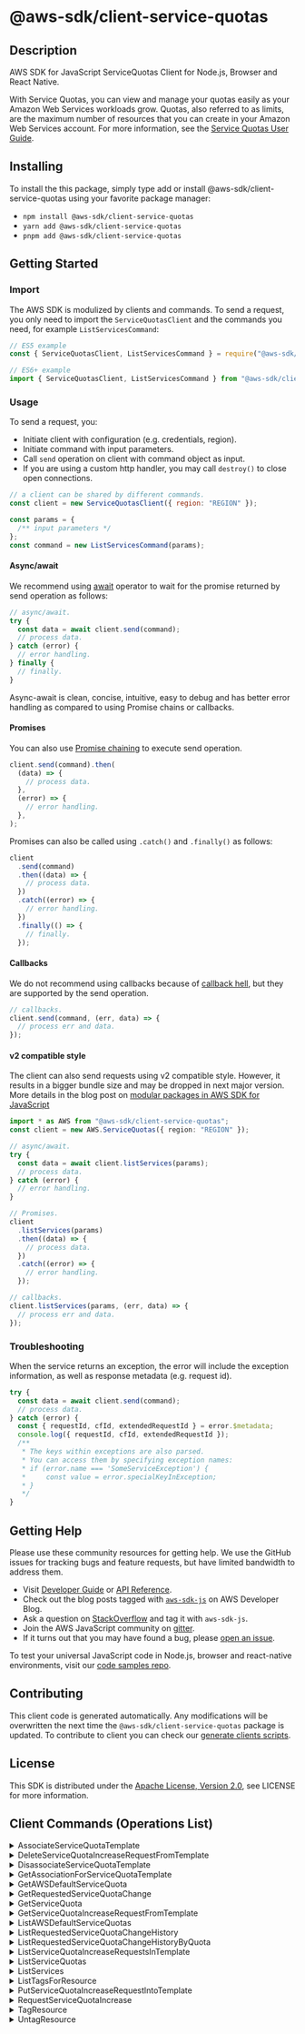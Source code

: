 <!-- generated file, do not edit directly -->

# @aws-sdk/client-service-quotas

## Description

AWS SDK for JavaScript ServiceQuotas Client for Node.js, Browser and React Native.

<p>With Service Quotas, you can view and manage your quotas easily as your Amazon Web Services workloads grow.
Quotas, also referred to as limits, are the maximum number of resources that you can
create in your Amazon Web Services account. For more information, see the <a href="https://docs.aws.amazon.com/servicequotas/latest/userguide/">Service Quotas User Guide</a>.</p>

## Installing

To install the this package, simply type add or install @aws-sdk/client-service-quotas
using your favorite package manager:

- `npm install @aws-sdk/client-service-quotas`
- `yarn add @aws-sdk/client-service-quotas`
- `pnpm add @aws-sdk/client-service-quotas`

## Getting Started

### Import

The AWS SDK is modulized by clients and commands.
To send a request, you only need to import the `ServiceQuotasClient` and
the commands you need, for example `ListServicesCommand`:

```js
// ES5 example
const { ServiceQuotasClient, ListServicesCommand } = require("@aws-sdk/client-service-quotas");
```

```ts
// ES6+ example
import { ServiceQuotasClient, ListServicesCommand } from "@aws-sdk/client-service-quotas";
```

### Usage

To send a request, you:

- Initiate client with configuration (e.g. credentials, region).
- Initiate command with input parameters.
- Call `send` operation on client with command object as input.
- If you are using a custom http handler, you may call `destroy()` to close open connections.

```js
// a client can be shared by different commands.
const client = new ServiceQuotasClient({ region: "REGION" });

const params = {
  /** input parameters */
};
const command = new ListServicesCommand(params);
```

#### Async/await

We recommend using [await](https://developer.mozilla.org/en-US/docs/Web/JavaScript/Reference/Operators/await)
operator to wait for the promise returned by send operation as follows:

```js
// async/await.
try {
  const data = await client.send(command);
  // process data.
} catch (error) {
  // error handling.
} finally {
  // finally.
}
```

Async-await is clean, concise, intuitive, easy to debug and has better error handling
as compared to using Promise chains or callbacks.

#### Promises

You can also use [Promise chaining](https://developer.mozilla.org/en-US/docs/Web/JavaScript/Guide/Using_promises#chaining)
to execute send operation.

```js
client.send(command).then(
  (data) => {
    // process data.
  },
  (error) => {
    // error handling.
  },
);
```

Promises can also be called using `.catch()` and `.finally()` as follows:

```js
client
  .send(command)
  .then((data) => {
    // process data.
  })
  .catch((error) => {
    // error handling.
  })
  .finally(() => {
    // finally.
  });
```

#### Callbacks

We do not recommend using callbacks because of [callback hell](http://callbackhell.com/),
but they are supported by the send operation.

```js
// callbacks.
client.send(command, (err, data) => {
  // process err and data.
});
```

#### v2 compatible style

The client can also send requests using v2 compatible style.
However, it results in a bigger bundle size and may be dropped in next major version. More details in the blog post
on [modular packages in AWS SDK for JavaScript](https://aws.amazon.com/blogs/developer/modular-packages-in-aws-sdk-for-javascript/)

```ts
import * as AWS from "@aws-sdk/client-service-quotas";
const client = new AWS.ServiceQuotas({ region: "REGION" });

// async/await.
try {
  const data = await client.listServices(params);
  // process data.
} catch (error) {
  // error handling.
}

// Promises.
client
  .listServices(params)
  .then((data) => {
    // process data.
  })
  .catch((error) => {
    // error handling.
  });

// callbacks.
client.listServices(params, (err, data) => {
  // process err and data.
});
```

### Troubleshooting

When the service returns an exception, the error will include the exception information,
as well as response metadata (e.g. request id).

```js
try {
  const data = await client.send(command);
  // process data.
} catch (error) {
  const { requestId, cfId, extendedRequestId } = error.$metadata;
  console.log({ requestId, cfId, extendedRequestId });
  /**
   * The keys within exceptions are also parsed.
   * You can access them by specifying exception names:
   * if (error.name === 'SomeServiceException') {
   *     const value = error.specialKeyInException;
   * }
   */
}
```

## Getting Help

Please use these community resources for getting help.
We use the GitHub issues for tracking bugs and feature requests, but have limited bandwidth to address them.

- Visit [Developer Guide](https://docs.aws.amazon.com/sdk-for-javascript/v3/developer-guide/welcome.html)
  or [API Reference](https://docs.aws.amazon.com/AWSJavaScriptSDK/v3/latest/index.html).
- Check out the blog posts tagged with [`aws-sdk-js`](https://aws.amazon.com/blogs/developer/tag/aws-sdk-js/)
  on AWS Developer Blog.
- Ask a question on [StackOverflow](https://stackoverflow.com/questions/tagged/aws-sdk-js) and tag it with `aws-sdk-js`.
- Join the AWS JavaScript community on [gitter](https://gitter.im/aws/aws-sdk-js-v3).
- If it turns out that you may have found a bug, please [open an issue](https://github.com/aws/aws-sdk-js-v3/issues/new/choose).

To test your universal JavaScript code in Node.js, browser and react-native environments,
visit our [code samples repo](https://github.com/aws-samples/aws-sdk-js-tests).

## Contributing

This client code is generated automatically. Any modifications will be overwritten the next time the `@aws-sdk/client-service-quotas` package is updated.
To contribute to client you can check our [generate clients scripts](https://github.com/aws/aws-sdk-js-v3/tree/main/scripts/generate-clients).

## License

This SDK is distributed under the
[Apache License, Version 2.0](http://www.apache.org/licenses/LICENSE-2.0),
see LICENSE for more information.

## Client Commands (Operations List)

<details>
<summary>
AssociateServiceQuotaTemplate
</summary>

[Command API Reference](https://docs.aws.amazon.com/AWSJavaScriptSDK/v3/latest/client/service-quotas/command/AssociateServiceQuotaTemplateCommand/) / [Input](https://docs.aws.amazon.com/AWSJavaScriptSDK/v3/latest/Package/-aws-sdk-client-service-quotas/Interface/AssociateServiceQuotaTemplateCommandInput/) / [Output](https://docs.aws.amazon.com/AWSJavaScriptSDK/v3/latest/Package/-aws-sdk-client-service-quotas/Interface/AssociateServiceQuotaTemplateCommandOutput/)

</details>
<details>
<summary>
DeleteServiceQuotaIncreaseRequestFromTemplate
</summary>

[Command API Reference](https://docs.aws.amazon.com/AWSJavaScriptSDK/v3/latest/client/service-quotas/command/DeleteServiceQuotaIncreaseRequestFromTemplateCommand/) / [Input](https://docs.aws.amazon.com/AWSJavaScriptSDK/v3/latest/Package/-aws-sdk-client-service-quotas/Interface/DeleteServiceQuotaIncreaseRequestFromTemplateCommandInput/) / [Output](https://docs.aws.amazon.com/AWSJavaScriptSDK/v3/latest/Package/-aws-sdk-client-service-quotas/Interface/DeleteServiceQuotaIncreaseRequestFromTemplateCommandOutput/)

</details>
<details>
<summary>
DisassociateServiceQuotaTemplate
</summary>

[Command API Reference](https://docs.aws.amazon.com/AWSJavaScriptSDK/v3/latest/client/service-quotas/command/DisassociateServiceQuotaTemplateCommand/) / [Input](https://docs.aws.amazon.com/AWSJavaScriptSDK/v3/latest/Package/-aws-sdk-client-service-quotas/Interface/DisassociateServiceQuotaTemplateCommandInput/) / [Output](https://docs.aws.amazon.com/AWSJavaScriptSDK/v3/latest/Package/-aws-sdk-client-service-quotas/Interface/DisassociateServiceQuotaTemplateCommandOutput/)

</details>
<details>
<summary>
GetAssociationForServiceQuotaTemplate
</summary>

[Command API Reference](https://docs.aws.amazon.com/AWSJavaScriptSDK/v3/latest/client/service-quotas/command/GetAssociationForServiceQuotaTemplateCommand/) / [Input](https://docs.aws.amazon.com/AWSJavaScriptSDK/v3/latest/Package/-aws-sdk-client-service-quotas/Interface/GetAssociationForServiceQuotaTemplateCommandInput/) / [Output](https://docs.aws.amazon.com/AWSJavaScriptSDK/v3/latest/Package/-aws-sdk-client-service-quotas/Interface/GetAssociationForServiceQuotaTemplateCommandOutput/)

</details>
<details>
<summary>
GetAWSDefaultServiceQuota
</summary>

[Command API Reference](https://docs.aws.amazon.com/AWSJavaScriptSDK/v3/latest/client/service-quotas/command/GetAWSDefaultServiceQuotaCommand/) / [Input](https://docs.aws.amazon.com/AWSJavaScriptSDK/v3/latest/Package/-aws-sdk-client-service-quotas/Interface/GetAWSDefaultServiceQuotaCommandInput/) / [Output](https://docs.aws.amazon.com/AWSJavaScriptSDK/v3/latest/Package/-aws-sdk-client-service-quotas/Interface/GetAWSDefaultServiceQuotaCommandOutput/)

</details>
<details>
<summary>
GetRequestedServiceQuotaChange
</summary>

[Command API Reference](https://docs.aws.amazon.com/AWSJavaScriptSDK/v3/latest/client/service-quotas/command/GetRequestedServiceQuotaChangeCommand/) / [Input](https://docs.aws.amazon.com/AWSJavaScriptSDK/v3/latest/Package/-aws-sdk-client-service-quotas/Interface/GetRequestedServiceQuotaChangeCommandInput/) / [Output](https://docs.aws.amazon.com/AWSJavaScriptSDK/v3/latest/Package/-aws-sdk-client-service-quotas/Interface/GetRequestedServiceQuotaChangeCommandOutput/)

</details>
<details>
<summary>
GetServiceQuota
</summary>

[Command API Reference](https://docs.aws.amazon.com/AWSJavaScriptSDK/v3/latest/client/service-quotas/command/GetServiceQuotaCommand/) / [Input](https://docs.aws.amazon.com/AWSJavaScriptSDK/v3/latest/Package/-aws-sdk-client-service-quotas/Interface/GetServiceQuotaCommandInput/) / [Output](https://docs.aws.amazon.com/AWSJavaScriptSDK/v3/latest/Package/-aws-sdk-client-service-quotas/Interface/GetServiceQuotaCommandOutput/)

</details>
<details>
<summary>
GetServiceQuotaIncreaseRequestFromTemplate
</summary>

[Command API Reference](https://docs.aws.amazon.com/AWSJavaScriptSDK/v3/latest/client/service-quotas/command/GetServiceQuotaIncreaseRequestFromTemplateCommand/) / [Input](https://docs.aws.amazon.com/AWSJavaScriptSDK/v3/latest/Package/-aws-sdk-client-service-quotas/Interface/GetServiceQuotaIncreaseRequestFromTemplateCommandInput/) / [Output](https://docs.aws.amazon.com/AWSJavaScriptSDK/v3/latest/Package/-aws-sdk-client-service-quotas/Interface/GetServiceQuotaIncreaseRequestFromTemplateCommandOutput/)

</details>
<details>
<summary>
ListAWSDefaultServiceQuotas
</summary>

[Command API Reference](https://docs.aws.amazon.com/AWSJavaScriptSDK/v3/latest/client/service-quotas/command/ListAWSDefaultServiceQuotasCommand/) / [Input](https://docs.aws.amazon.com/AWSJavaScriptSDK/v3/latest/Package/-aws-sdk-client-service-quotas/Interface/ListAWSDefaultServiceQuotasCommandInput/) / [Output](https://docs.aws.amazon.com/AWSJavaScriptSDK/v3/latest/Package/-aws-sdk-client-service-quotas/Interface/ListAWSDefaultServiceQuotasCommandOutput/)

</details>
<details>
<summary>
ListRequestedServiceQuotaChangeHistory
</summary>

[Command API Reference](https://docs.aws.amazon.com/AWSJavaScriptSDK/v3/latest/client/service-quotas/command/ListRequestedServiceQuotaChangeHistoryCommand/) / [Input](https://docs.aws.amazon.com/AWSJavaScriptSDK/v3/latest/Package/-aws-sdk-client-service-quotas/Interface/ListRequestedServiceQuotaChangeHistoryCommandInput/) / [Output](https://docs.aws.amazon.com/AWSJavaScriptSDK/v3/latest/Package/-aws-sdk-client-service-quotas/Interface/ListRequestedServiceQuotaChangeHistoryCommandOutput/)

</details>
<details>
<summary>
ListRequestedServiceQuotaChangeHistoryByQuota
</summary>

[Command API Reference](https://docs.aws.amazon.com/AWSJavaScriptSDK/v3/latest/client/service-quotas/command/ListRequestedServiceQuotaChangeHistoryByQuotaCommand/) / [Input](https://docs.aws.amazon.com/AWSJavaScriptSDK/v3/latest/Package/-aws-sdk-client-service-quotas/Interface/ListRequestedServiceQuotaChangeHistoryByQuotaCommandInput/) / [Output](https://docs.aws.amazon.com/AWSJavaScriptSDK/v3/latest/Package/-aws-sdk-client-service-quotas/Interface/ListRequestedServiceQuotaChangeHistoryByQuotaCommandOutput/)

</details>
<details>
<summary>
ListServiceQuotaIncreaseRequestsInTemplate
</summary>

[Command API Reference](https://docs.aws.amazon.com/AWSJavaScriptSDK/v3/latest/client/service-quotas/command/ListServiceQuotaIncreaseRequestsInTemplateCommand/) / [Input](https://docs.aws.amazon.com/AWSJavaScriptSDK/v3/latest/Package/-aws-sdk-client-service-quotas/Interface/ListServiceQuotaIncreaseRequestsInTemplateCommandInput/) / [Output](https://docs.aws.amazon.com/AWSJavaScriptSDK/v3/latest/Package/-aws-sdk-client-service-quotas/Interface/ListServiceQuotaIncreaseRequestsInTemplateCommandOutput/)

</details>
<details>
<summary>
ListServiceQuotas
</summary>

[Command API Reference](https://docs.aws.amazon.com/AWSJavaScriptSDK/v3/latest/client/service-quotas/command/ListServiceQuotasCommand/) / [Input](https://docs.aws.amazon.com/AWSJavaScriptSDK/v3/latest/Package/-aws-sdk-client-service-quotas/Interface/ListServiceQuotasCommandInput/) / [Output](https://docs.aws.amazon.com/AWSJavaScriptSDK/v3/latest/Package/-aws-sdk-client-service-quotas/Interface/ListServiceQuotasCommandOutput/)

</details>
<details>
<summary>
ListServices
</summary>

[Command API Reference](https://docs.aws.amazon.com/AWSJavaScriptSDK/v3/latest/client/service-quotas/command/ListServicesCommand/) / [Input](https://docs.aws.amazon.com/AWSJavaScriptSDK/v3/latest/Package/-aws-sdk-client-service-quotas/Interface/ListServicesCommandInput/) / [Output](https://docs.aws.amazon.com/AWSJavaScriptSDK/v3/latest/Package/-aws-sdk-client-service-quotas/Interface/ListServicesCommandOutput/)

</details>
<details>
<summary>
ListTagsForResource
</summary>

[Command API Reference](https://docs.aws.amazon.com/AWSJavaScriptSDK/v3/latest/client/service-quotas/command/ListTagsForResourceCommand/) / [Input](https://docs.aws.amazon.com/AWSJavaScriptSDK/v3/latest/Package/-aws-sdk-client-service-quotas/Interface/ListTagsForResourceCommandInput/) / [Output](https://docs.aws.amazon.com/AWSJavaScriptSDK/v3/latest/Package/-aws-sdk-client-service-quotas/Interface/ListTagsForResourceCommandOutput/)

</details>
<details>
<summary>
PutServiceQuotaIncreaseRequestIntoTemplate
</summary>

[Command API Reference](https://docs.aws.amazon.com/AWSJavaScriptSDK/v3/latest/client/service-quotas/command/PutServiceQuotaIncreaseRequestIntoTemplateCommand/) / [Input](https://docs.aws.amazon.com/AWSJavaScriptSDK/v3/latest/Package/-aws-sdk-client-service-quotas/Interface/PutServiceQuotaIncreaseRequestIntoTemplateCommandInput/) / [Output](https://docs.aws.amazon.com/AWSJavaScriptSDK/v3/latest/Package/-aws-sdk-client-service-quotas/Interface/PutServiceQuotaIncreaseRequestIntoTemplateCommandOutput/)

</details>
<details>
<summary>
RequestServiceQuotaIncrease
</summary>

[Command API Reference](https://docs.aws.amazon.com/AWSJavaScriptSDK/v3/latest/client/service-quotas/command/RequestServiceQuotaIncreaseCommand/) / [Input](https://docs.aws.amazon.com/AWSJavaScriptSDK/v3/latest/Package/-aws-sdk-client-service-quotas/Interface/RequestServiceQuotaIncreaseCommandInput/) / [Output](https://docs.aws.amazon.com/AWSJavaScriptSDK/v3/latest/Package/-aws-sdk-client-service-quotas/Interface/RequestServiceQuotaIncreaseCommandOutput/)

</details>
<details>
<summary>
TagResource
</summary>

[Command API Reference](https://docs.aws.amazon.com/AWSJavaScriptSDK/v3/latest/client/service-quotas/command/TagResourceCommand/) / [Input](https://docs.aws.amazon.com/AWSJavaScriptSDK/v3/latest/Package/-aws-sdk-client-service-quotas/Interface/TagResourceCommandInput/) / [Output](https://docs.aws.amazon.com/AWSJavaScriptSDK/v3/latest/Package/-aws-sdk-client-service-quotas/Interface/TagResourceCommandOutput/)

</details>
<details>
<summary>
UntagResource
</summary>

[Command API Reference](https://docs.aws.amazon.com/AWSJavaScriptSDK/v3/latest/client/service-quotas/command/UntagResourceCommand/) / [Input](https://docs.aws.amazon.com/AWSJavaScriptSDK/v3/latest/Package/-aws-sdk-client-service-quotas/Interface/UntagResourceCommandInput/) / [Output](https://docs.aws.amazon.com/AWSJavaScriptSDK/v3/latest/Package/-aws-sdk-client-service-quotas/Interface/UntagResourceCommandOutput/)

</details>
